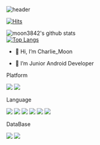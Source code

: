 ![header](https://capsule-render.vercel.app/api?type=wave&color=auto&height=300&section=header&text=Charlie%20Moon&fontSize=90)

[![Hits](https://hits.seeyoufarm.com/api/count/incr/badge.svg?url=https%3A%2F%2Fgithub.com%2Fmoon3482%2Fhit-counter&count_bg=%2379C83D&title_bg=%23555555&icon=&icon_color=%23E7E7E7&title=hits&edge_flat=false)](https://github.com/moon3482)


![moon3842's github stats](https://github-readme-stats.vercel.app/api?username=moon3482&show_icons=true)  
[![Top Langs](https://github-readme-stats.vercel.app/api/top-langs/?username=moon3482)](https://github.com/moon3482)
- 👋 Hi, I’m Charlie_Moon

- 🌱 I’m Junior Android Developer 

Platform
  
  
<img src="https://img.shields.io/badge/Android-3DDC84?style=flat-square&logo=Android&logoColor=white"/></a>
<img src="https://img.shields.io/badge/iOS-000000?style=flat-square&logo=Apple&logoColor=white"/></a>  
  
    
Language  
  
<img src="https://img.shields.io/badge/Kotlin-7F52FF?style=flat-square&logo=Kotlin&logoColor=white"/></a>
<img src="https://img.shields.io/badge/Java-5382a1?style=flat-square&logo=Java&logoColor=white"/></a>
<img src="https://img.shields.io/badge/JavaScript-F7DF1E?style=flat-square&logo=JavaScript&logoColor=white"/></a>
<img src="https://img.shields.io/badge/HTML-E34F26?style=flat-square&logo=HTML5&logoColor=white"/></a>
<img src="https://img.shields.io/badge/CSS-F7DF1E?style=flat-square&logo=CSS3&logoColor=white"/></a>
<img src="https://img.shields.io/badge/PHP-777BB4?style=flat-square&logo=PHP&logoColor=white"/></a>  



<!--- <img src="https://img.shields.io/badge/Swift-F05138?style=flat-square&logo=Swift&logoColor=white"/></a> --->  
  
  
 DataBase  
   
 <img src="https://img.shields.io/badge/MySQL-4479A1?style=flat-square&logo=MySQL&logoColor=white"/></a>
 <img src="https://img.shields.io/badge/SQLite-003B57?style=flat-square&logo=SQLite&logoColor=white"/></a>
<!---
moon3482/moon3482 is a ✨ special ✨ repository because its `README.md` (this file) appears on your GitHub profile.
You can click the Preview link to take a look at your changes.
--->
